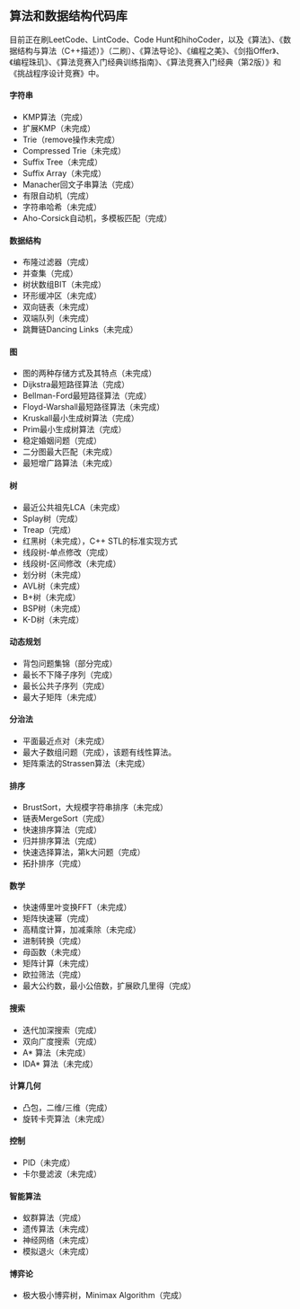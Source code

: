 ## 算法和数据结构代码库

目前正在刷LeetCode、LintCode、Code Hunt和hihoCoder，以及《算法》、《数据结构与算法（C++描述）》（二刷）、《算法导论》、《编程之美》、《剑指Offer》、《编程珠玑》、《算法竞赛入门经典训练指南》、《算法竞赛入门经典（第2版）》和《挑战程序设计竞赛》中。

#### 字符串
* KMP算法（完成）
* 扩展KMP（未完成）
* Trie（remove操作未完成）
* Compressed Trie（未完成）
* Suffix Tree（未完成）
* Suffix Array（未完成）
* Manacher回文子串算法（完成）
* 有限自动机（完成）
* 字符串哈希（未完成）
* Aho-Corsick自动机，多模板匹配（完成）

#### 数据结构
* 布隆过滤器（完成）
* 并查集（完成）
* 树状数组BIT（未完成）
* 环形缓冲区（未完成）
* 双向链表（未完成）
* 双端队列（未完成）
* 跳舞链Dancing Links（未完成）

#### 图
* 图的两种存储方式及其特点（未完成）
* Dijkstra最短路径算法（完成）
* Bellman-Ford最短路径算法（完成）
* Floyd-Warshall最短路径算法（未完成）
* Kruskall最小生成树算法（完成）
* Prim最小生成树算法（完成）
* 稳定婚姻问题（完成）
* 二分图最大匹配（未完成）
* 最短增广路算法（未完成）

#### 树
* 最近公共祖先LCA（未完成）
* Splay树（完成）
* Treap（完成）
* 红黑树（未完成），C++ STL的标准实现方式
* 线段树-单点修改（完成）
* 线段树-区间修改（未完成）
* 划分树（未完成）
* AVL树（未完成）
* B+树（未完成）
* BSP树（未完成）
* K-D树（未完成）

#### 动态规划
* 背包问题集锦（部分完成）
* 最长不下降子序列（完成）
* 最长公共子序列（完成）
* 最大子矩阵（未完成）

#### 分治法
* 平面最近点对（未完成）
* 最大子数组问题（完成），该题有线性算法。
* 矩阵乘法的Strassen算法（未完成）

#### 排序
* BrustSort，大规模字符串排序（未完成）
* 链表MergeSort（完成）
* 快速排序算法（完成）
* 归并排序算法（完成）
* 快速选择算法，第k大问题（完成）
* 拓扑排序（完成）

#### 数学
* 快速傅里叶变换FFT（未完成）
* 矩阵快速幂（完成）
* 高精度计算，加减乘除（未完成）
* 进制转换（完成）
* 母函数（未完成）
* 矩阵计算（未完成）
* 欧拉筛法（完成）
* 最大公约数，最小公倍数，扩展欧几里得（完成）

#### 搜索
* 迭代加深搜索（完成）
* 双向广度搜索（完成）
* A* 算法（未完成）
* IDA* 算法（未完成）

#### 计算几何
* 凸包，二维/三维（完成）
* 旋转卡壳算法（未完成）

#### 控制
* PID（未完成）
* 卡尔曼滤波（未完成）

#### 智能算法
* 蚁群算法（完成）
* 遗传算法（未完成）
* 神经网络（未完成）
* 模拟退火（未完成）

#### 博弈论
* 极大极小博弈树，Minimax Algorithm（完成）